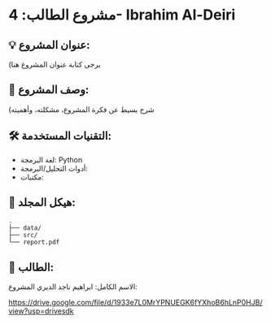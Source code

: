 # مشروع الطالب: 4- Ibrahim Al-Deiri

## 💡 عنوان المشروع:
(يرجى كتابة عنوان المشروع هنا

## 📝 وصف المشروع:
(شرح بسيط عن فكرة المشروع، مشكلته، وأهميته

## 🛠️ التقنيات المستخدمة:
- لغة البرمجة: Python 
- أدوات التحليل/البرمجة:
- مكتبات:

## 📁 هيكل المجلد:
```plaintext
.
├── data/
├── src/
└── report.pdf
```

## 👤 الطالب:
الاسم الكامل:  ابراهيم ناجد الديري
المشروع:

https://drive.google.com/file/d/1933e7L0MrYPNUEGK6fYXhoB6hLnP0HJB/view?usp=drivesdk
